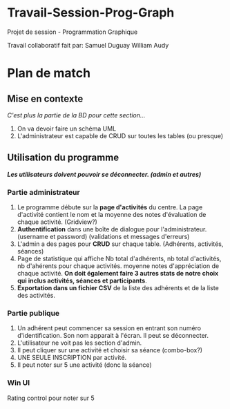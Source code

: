 # Travail-Session-Prog-Graph
Projet de session - Programmation Graphique

Travail collaboratif fait par:
Samuel Duguay
William Audy

# Plan de match

## Mise en contexte

*C'est plus la partie de la BD pour cette section...*

1) On va devoir faire un schéma UML
2) L'administrateur est capable de CRUD sur toutes les tables (ou presque)

## Utilisation du programme
***Les utilisateurs doivent pouvoir se déconnecter. (admin et autres)***

### Partie administrateur

1) Le programme débute sur la **page d'activités** du centre.
La page d'activité contient le nom et la moyenne des notes d'évaluation de chaque activité. (Gridview?)
2) **Authentification** dans une boîte de dialogue pour l'administrateur. (username et password) (validations et messages d'erreurs)
3) L'admin a des pages pour **CRUD** sur chaque table. (Adhérents, activités, séances)
4) Page de statistique qui affiche Nb total d'adhérents, nb total d'activités, nb d'ahérents pour chaque activités. moyenne notes d'appréciation de chaque activité. **On doit également faire 3 autres stats de notre choix qui inclus activités, séances et participants**.
5) **Exportation dans un fichier CSV** de la liste des adhérents et de la liste des activités.

### Partie publique

1) Un adhérent peut commencer sa session en entrant son numéro d'identification. Son nom apparait à l'écran. Il peut se déconnecter.
2) L'utilisateur ne voit pas les section d'admin.
3) Il peut cliquer sur une activité et choisir sa séance (combo-box?)
4) UNE SEULE INSCRIPTION par activité.
5) Il peut noter sur 5 une activité (donc la séance)

### Win UI
Rating control pour noter sur 5
